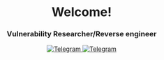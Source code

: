 <div id="header" align="center">
  <h1>Welcome!</h1>
  <h3>Vulnerability Researcher/Reverse engineer</h3>
</div>
<div id="socials" align="center">
  <a href="https://t.me/Boldfur">
    <img src="https://img.shields.io/badge/Telegram-blue?style=for-the-badge&logo=Telegram&logoColor=white" alt="Telegram">
  </a>
  <a href="https://vk.com/ras_t0">
    <img src="https://img.shields.io/badge/Вконтакте-blue?style=for-the-badge&logo=VK&logoColor=white" alt="Telegram">
  </a>
</div>
<!--
**RaST0/rast0** is a ✨ _special_ ✨ repository because its `README.md` (this file) appears on your GitHub profile.

Here are some ideas to get you started:

- 🔭 I’m currently working on ...
- 🌱 I’m currently learning ...
- 👯 I’m looking to collaborate on ...
- 🤔 I’m looking for help with ...
- 💬 Ask me about ...
- 📫 How to reach me: ...
- 😄 Pronouns: ...
- ⚡ Fun fact: ...
-->
